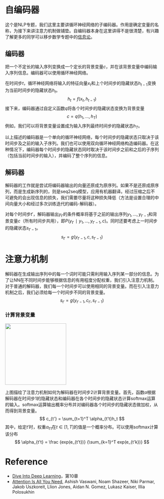 # 自编码器

这个是NLP专题，我们这里主要讲循环神经网络的子编码器。作用是确定变量的名称，为接下来讲注意力机制做铺垫。自编码器本身在这里讲得不是很清楚，有兴趣了解更多的同学可以移步数学专题中的[信息论]()。

## 编码器

把一个不定长的输入序列变换成一个定长的背景变量$c$，并在该背景变量中编码输入序列信息。编码器可以使用循环神经网络。

在时间步$t$，循环神经网络将输入的特征向量$x_t$和上个时间步的隐藏状态$h_{t−1}$变换为当前时间步的隐藏状态$h_t$。
$$
h_t = f(x_t, h_{t-1})
$$
接下来，编码器通过自定义函数$q$将各个时间步的隐藏状态变换为背景变量
$$
c=q(h_1,...,h_T)
$$
例如，我们可以将背景变量设置成为输入序列最终时间步的隐藏状态$h_T$。

以上描述的编码器是一个单向的循环神经网络，每个时间步的隐藏状态只取决于该时间步及之前的输入子序列。我们也可以使用双向循环神经网络构造编码器。在这种情况下，编码器每个时间步的隐藏状态同时取决于该时间步之前和之后的子序列（包括当前时间步的输入），并编码了整个序列的信息。

## 解码器

解码器的工作就是尝试将编码器输出的向量还原成为原序列。如果不是还原成原序列，而是生成新序列的，则是seq2seq模型，应用有机器翻译。经过压缩之后不可避免的会出现信息的损失，我们需要尽量将这种损失降低（方法是设置合理的中间向量大小和经过多次训练迭代的编码-解码器）。

对每个时间步$t′$，解码器输出$y_{t′}$的条件概率将基于之前的输出序列$y_1,...,y_{t′−1}$和背景变量$c$（所有时间步共用），即$P(y_{t′}∣y_1,...,y_{t′−1},c)$。同时还要考虑上一时间步的隐藏状态$s_{t′−1}$。
$$
s_{t'} = g(y_{t′−1}, c, s_{t'-1})
$$


# 注意力机制

解码器在生成输出序列中的每一个词时可能只需利用输入序列某一部分的信息。为了让NN在不同时间步能够根据信息的有用程度分配权重，我们引入注意力机制。对于普通的解码器，我们每一个时间步可以使用相同的背景变量。而在引入注意力机制之后，我们必须给每一个时间步不同的背景变量。
$$
s_{t'} = g(y_{t′−1}, c_{t'}, s_{t'-1})
$$

### 计算背景变量

<img src="https://i.postimg.cc/ryHV9whR/attention.png" height=200>

上图描绘了注意力机制如何为解码器在时间步2计算背景变量。首先，函数$a$根据解码器在时间步1的隐藏状态和编码器在各个时间步的隐藏状态计算softmax运算的输入。softmax运算输出概率分布并对编码器各个时间步的隐藏状态做加权，从而得到背景变量。
$$
c_{t'} = \sum_{t=1}^T \alpha_{t't}h_t
$$
其中，给定$t'$时，权重$\alpha_{t't}$在$t \in [1, T]$的值是一个概率分布。可以使用softmax计算该分布
$$
\alpha_{t't} = \frac {exp(e_{t't})} {\sum_{k=1}^T exp(e_{t'k})} 
$$






















# Reference

- [Dive Into Deep Learning](http://zh.gluon.ai/chapter_recurrent-neural-networks/rnn.html)，第10章
- [Attention Is All You Need](https://arxiv.org/abs/1706.03762), Ashish Vaswani, Noam Shazeer, Niki Parmar, Jakob Uszkoreit, Llion Jones, Aidan N. Gomez, Lukasz Kaiser, Illia Polosukhin

  